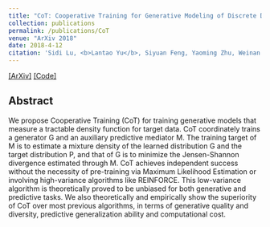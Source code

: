 ```yaml
---
title: "CoT: Cooperative Training for Generative Modeling of Discrete Data"
collection: publications
permalink: /publications/CoT
venue: "ArXiv 2018"
date: 2018-4-12
citation: 'Sidi Lu, <b>Lantao Yu</b>, Siyuan Feng, Yaoming Zhu, Weinan Zhang, Yong Yu. <i>In submission to ICML 2019.</i>'
---
```

[[ArXiv]](https://arxiv.org/abs/1804.03782) [[Code]](https://github.com/desire2020/Cooperative-Training)


## Abstract
We propose Cooperative Training (CoT) for training generative models that measure a tractable density function for target data. CoT coordinately trains a generator G and an auxiliary predictive mediator M. The training target of M is to estimate a mixture density of the learned distribution G and the target distribution P, and that of G is to minimize the Jensen-Shannon divergence estimated through M. CoT achieves independent success without the necessity of pre-training via Maximum Likelihood Estimation or involving high-variance algorithms like REINFORCE. This low-variance algorithm is theoretically proved to be unbiased for both generative and predictive tasks. We also theoretically and empirically show the superiority of CoT over most previous algorithms, in terms of generative quality and diversity, predictive generalization ability and computational cost.
